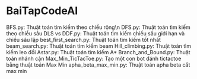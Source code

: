 # BaiTapCodeAI
BFS.py: Thuật toán tìm kiếm theo chiều rộng\n
DFS.py: Thuật toán tìm kiếm theo chiều sâu
DLS vs DDF.py: Thuật toán tìm kiếm chiều sâu giới hạn và chiều sâu lặp
best_first_search.py: Thuật toán tìm kiếm tốt nhất
beam_search.py: Thuật toán tìm kiếm beam
Hill_climbing.py: Thuật toán tìm kiếm leo đồi
Astar.py: Thuật toán tìm kiếm A*
Branch_and_Bound.py: Thuật toán nhánh cận
Max_Min_TicTacToe.py: Tạo một con bot đánh tictactoe bằng thuật toán Max Min
apha_beta_max_min.py: Thuật toán apha beta cắt max min

